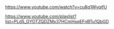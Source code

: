 https://www.youtube.com/watch?v=cu8q1WyqifU

https://www.youtube.com/playlist?list=PLd5_GYDTZQDZMx37HCmHxqEFnBTu1QbGD
